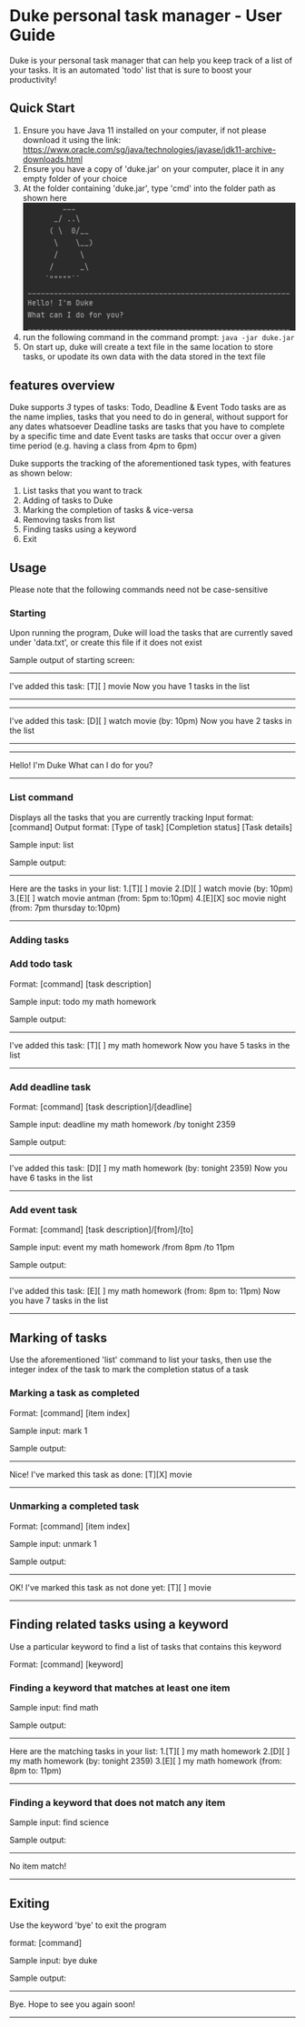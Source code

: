 # Duke personal task manager - User Guide

Duke is your personal task manager that can help you keep track of a list of your tasks. It is an automated 'todo' list
that is sure to boost your productivity!

## Quick Start

1. Ensure you have Java 11 installed on your computer, if not please download it using the link: https://www.oracle.com/sg/java/technologies/javase/jdk11-archive-downloads.html
2. Ensure you have a copy of 'duke.jar' on your computer, place it in any empty folder of your choice
3. At the folder containing 'duke.jar', type 'cmd' into the folder path as shown here
![img.png](img.png)
4. run the following command in the command prompt: `java -jar duke.jar`
5. On start up, duke will create a text file in the same location to store tasks, or upodate its own data with the data stored in the text file

## features overview

Duke supports _3_ types of tasks: Todo, Deadline & Event
Todo tasks are as the name implies, tasks that you need to do in general, without support for any dates whatsoever
Deadline tasks are tasks that you have to complete by a specific time and date
Event tasks are tasks that occur over a given time period (e.g. having a class from 4pm to 6pm)

Duke supports the tracking of the aforementioned task types, with features as shown below:

1. List tasks that you want to track
2. Adding of tasks to Duke
3. Marking the completion of tasks & vice-versa
4. Removing tasks from list
5. Finding tasks using a keyword
6. Exit


## Usage
Please note that the following commands need not be case-sensitive

### Starting

Upon running the program, Duke will load the tasks that are currently saved under 'data.txt', or create this file if it
does not exist

Sample output of starting screen:
____________________________________________________________
I've added this task:
[T][ ] movie
Now you have 1 tasks in the list
____________________________________________________________
____________________________________________________________
I've added this task:
[D][ ] watch movie (by: 10pm)
Now you have 2 tasks in the list
____________________________________________________________
____________________________________________________________
Hello! I'm Duke
What can I do for you?
____________________________________________________________

### List command

Displays all the tasks that you are currently tracking
Input format: [command]
Output format: [Type of task] [Completion status] [Task details]

Sample input: 
list

Sample output: 
____________________________________________________________
Here are the tasks in your list:
1.[T][ ] movie
2.[D][ ] watch movie (by: 10pm)
3.[E][ ] watch movie antman (from: 5pm to:10pm)
4.[E][X] soc movie night (from: 7pm thursday to:10pm)
____________________________________________________________

### Adding tasks

### Add todo task

Format: [command] [task description]

Sample input:
todo my math homework

Sample output:
____________________________________________________________
I've added this task:
[T][ ] my math homework
Now you have 5 tasks in the list
____________________________________________________________

### Add deadline task

Format: [command] [task description]/[deadline]

Sample input:
deadline my math homework /by tonight 2359

Sample output:
____________________________________________________________
I've added this task:
[D][ ] my math homework  (by: tonight 2359)
Now you have 6 tasks in the list
____________________________________________________________

### Add event task

Format: [command] [task description]/[from]/[to]

Sample input:
event my math homework /from 8pm /to 11pm

Sample output:
____________________________________________________________
I've added this task:
[E][ ] my math homework (from: 8pm to: 11pm)
Now you have 7 tasks in the list
____________________________________________________________

## Marking of tasks

Use the aforementioned 'list' command to list your tasks, then use the integer index of the task to mark the completion
status of a task

### Marking a task as completed

Format: [command] [item index]

Sample input:
mark 1

Sample output:
____________________________________________________________
Nice! I've marked this task as done:
[T][X] movie
____________________________________________________________

### Unmarking a completed task

Format: [command] [item index]

Sample input:
unmark 1

Sample output:
____________________________________________________________
OK! I've marked this task as not done yet:
[T][ ] movie
____________________________________________________________

## Finding related tasks using a keyword

Use a particular keyword to find a list of tasks that contains this keyword

Format: [command] [keyword]

### Finding a keyword that matches at least one item

Sample input:
find math

Sample output:
____________________________________________________________
Here are the matching tasks in your list:
1.[T][ ] my math homework
2.[D][ ] my math homework  (by: tonight 2359)
3.[E][ ] my math homework (from: 8pm to: 11pm)
____________________________________________________________

### Finding a keyword that does not match any item

Sample input:
find science

Sample output:
____________________________________________________________
No item match!
____________________________________________________________

## Exiting

Use the keyword 'bye' to exit the program

format: [command]

Sample input:
bye duke

Sample output:
____________________________________________________________
Bye. Hope to see you again soon!
____________________________________________________________


